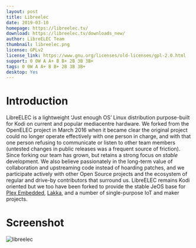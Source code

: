 ```yaml
---
layout: post
title: Libreelec
date: 2019-03-10
homepage: https://libreelec.tv/
download: https://libreelec.tv/downloads_new/
author: LibreELEC Team
thumbnail: libreelec.png
license: GPLv2 
license_link: https://www.gnu.org/licenses/old-licenses/gpl-2.0.html
support: 0 0W A A+ B B+ 2B 3B 3B+
tags: 0 0W A A+ B B+ 2B 3B 3B+
desktop: Yes
---
```


# Introduction

<p>LibreELEC is a lightweight &#8216;Just enough OS&#8217; Linux distribution purpose-built for Kodi on current and popular mediacentre hardware. We forked from the OpenELEC project in March 2016 when it became clear the original project could no longer operate effectively with one person in charge, and with that one person refusing to communicate or listen to other team members (untested changes in public releases was a frequent source of friction). Since forking our team has grown, but retains a strong focus on <em>stable</em> development. We also believe passionately in the long-term value of collaboration and upstreaming code instead of hoarding patches, and we participate actively with other Open Source projects and the ecosystem of regular and drive-by contributors that surround us. LibreELEC remains Kodi oriented but we too have been forked to provide the stable JeOS base for <a href="https://support.plex.tv/hc/en-us/articles/208050647-Getting-Started" target="_blank" rel="noopener">Plex Embedded</a>, <a href="http://www.lakka.tv" target="_blank" rel="noopener">Lakka</a>, and a number of single-purpose IoT and maker projects.</p>

# Screenshot

![libreelec](https://raw.githubusercontent.com/rpisystem/RPiSystem.github.io/master/thumbnails/Screenshot/libreelec.jpg)